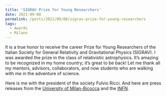 ```yaml
---
title: 'SIGRAV Prize for Young Researchers'
date: 2021-09-08
permalink: /posts/2021/09/08/sigrav-prize-for-young-researchers
tags:
  - Awards
  - Milano
---
```


It is a true honor to receive the career Prize for Young Researchers of the Italian Society for General Relativity and Gravitational Physics (SIGRAV). I was awarded the prize in the class of relativistic astrophysics. It’s amazing to be recognized in my home country; it’s great to be back! Let me thank all my mentors, advisors, collaborators, and now students who are walking with me in the adventure of science.

Here is me with the president of the society Fulvio Ricci. And here are press releases from the [University of Milan-Bicocca](<https://www.fisica.unimib.it/it/news/davide-gerosa-premio-assegnato-dalla-societ%C3%A0-italiana-relativit%C3%A0-generale-e-fisica-della>) and the [INFN](<https://home.infn.it/it/news-infn/4527-sigrav-premiati-tre-giovani-ricercatori-infn-e-assegnata-a-heino-falcke-e-ad-andrzej-mariusz-trautman-la-medaglia-amaldi>).

